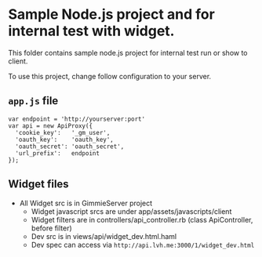 # Sample Node.js project and for internal test with widget.

This folder contains sample node.js project for internal test run or show to client.

To use this project, change follow configuration to your server.

## `app.js` file
 
    var endpoint = 'http://yourserver:port'
    var api = new ApiProxy({
      'cookie_key':   '_gm_user',
      'oauth_key':    'oauth_key',
      'oauth_secret': 'oauth_secret',
      'url_prefix':   endpoint
    });

## Widget files

- All Widget src is in GimmieServer project
  - Widget javascript srcs are under app/assets/javascripts/client
  - Widget filters are in controllers/api_controller.rb (class ApiController, before filter)
  - Dev src is in views/api/widget_dev.html.haml
  - Dev spec can access via `http://api.lvh.me:3000/1/widget_dev.html`
